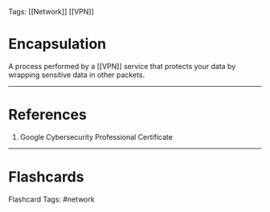Tags: [[Network]] [[VPN]]
# Encapsulation

A process performed by a [[VPN]] service that protects your data by wrapping sensitive data in other packets.

---
# References

1. Google Cybersecurity Professional Certificate

---
# Flashcards

Flashcard Tags: #network 

